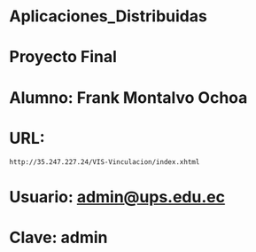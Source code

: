 # Aplicaciones_Distribuidas
# Proyecto Final
# Alumno: Frank Montalvo Ochoa
# URL:
	http://35.247.227.24/VIS-Vinculacion/index.xhtml
# Usuario: admin@ups.edu.ec
# Clave: admin
